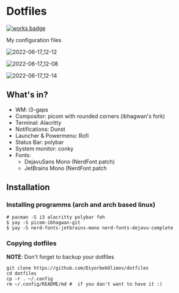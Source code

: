 # Dotfiles

[![works badge](https://cdn.jsdelivr.net/gh/nikku/works-on-my-machine@v0.2.0/badge.svg)](https://github.com/DiyorbekOlimov/dotfiles)

My configuration files


![2022-06-17_12-12](https://user-images.githubusercontent.com/77888898/174245473-ff6c70a8-c754-45eb-9d6b-37929006a5be.png)

![2022-06-17_12-08](https://user-images.githubusercontent.com/77888898/174245101-43494c5c-8be1-4665-b874-baa40fab3cb5.png)

![2022-06-17_12-14](https://user-images.githubusercontent.com/77888898/174245811-48dfdbb1-fc10-4c95-ab75-5a7f2f85ebd9.png)

## What's in?
* WM: i3-gaps
* Compositor: picom with rounded corners (ibhagwan's fork)
* Terminal: Alacritty
* Notifications: Dunst
* Launcher & Powermenu: Rofi
* Status Bar: polybar
* System monitor: conky
* Fonts:
  + DejavuSans Mono (NerdFont patch)
  + JetBrains Mono (NerdFont patch

## Installation

### Installing programms (arch and arch based linux)
```
# pacman -S i3 alacritty polybar feh 
$ yay -S picom-ibhagwan-git
$ yay -S nerd-fonts-jetbrains-mono nerd-fonts-dejavu-complete
```

### Copying dotfiles
**NOTE**: Don't forget to backup your dotfiles

```
git clone https://github.com/DiyorbekOlimov/dotfiles
cd dotfiles
cp -r . ~/.config 
rm ~/.config/README/md #  if you dan't want to have it :)
```
